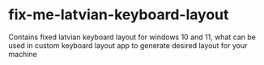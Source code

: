 # fix-me-latvian-keyboard-layout
Contains fixed latvian keyboard layout for windows 10 and 11, what can be used in custom keyboard layout app to generate desired layout for your machine

